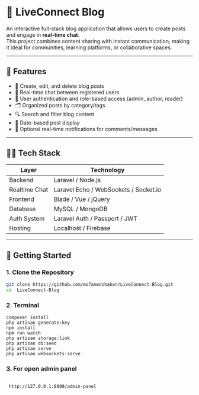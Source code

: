 # 📝 LiveConnect Blog


An interactive full-stack blog application that allows users to create posts and engage in **real-time chat**.  
This project combines content sharing with instant communication, making it ideal for communities, learning platforms, or collaborative spaces.

---

## 📌 Features

- 📝 Create, edit, and delete blog posts
- 💬 Real-time chat between registered users
- 👤 User authentication and role-based access (admin, author, reader)
- 🗂️ Organized posts by category/tags
- 🔍 Search and filter blog content
- 📆 Date-based post display
- 🔔 Optional real-time notifications for comments/messages

---

## 🧑‍💻 Tech Stack

| Layer         | Technology               |
|---------------|---------------------------|
| Backend       | Laravel / Node.js |
| Realtime Chat | Laravel Echo / WebSockets / Socket.io |
| Frontend      | Blade / Vue / jQuery |
| Database      | MySQL / MongoDB  |
| Auth System   | Laravel Auth / Passport / JWT |
| Hosting       | Localhost / Firebase  |

---

## 🚀 Getting Started

### 1. Clone the Repository

```bash
git clone https://github.com/mo7amedshaban/LiveConnect-Blog.git
cd  LiveConnect-Blog

```


### 2. Terminal


```base
composer install
php artisan generate:key
npm install
npm run watch
php artisan storage:link
php artisan db:seed
php artisan serve
php artisan websockets:serve
```
### 3. For open admin panel
```base

 http://127.0.0.1:8000/admin-panel

```
